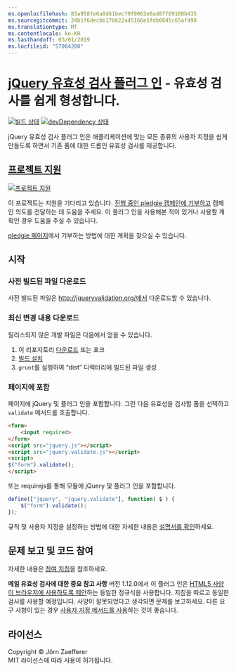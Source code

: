 ```yaml
---
ms.openlocfilehash: 83a958fe6a8d61becf9f9062e8ad0ff69108b435
ms.sourcegitcommit: 24b1f6decbb17bb22a45166e5fdb0845c65af498
ms.translationtype: MT
ms.contentlocale: ko-KR
ms.lasthandoff: 03/01/2019
ms.locfileid: "57064200"
---
```

<a name="jquery-validation-pluginhttpjqueryvalidationorg---form-validation-made-easy"></a>[jQuery 유효성 검사 플러그 인](http://jqueryvalidation.org/) - 유효성 검사를 쉽게 형성합니다.
================================

[![빌드 상태](https://secure.travis-ci.org/jzaefferer/jquery-validation.png)](http://travis-ci.org/jzaefferer/jquery-validation)
[![devDependency 상태](https://david-dm.org/jzaefferer/jquery-validation/dev-status.png?theme=shields.io)](https://david-dm.org/jzaefferer/jquery-validation#info=devDependencies)

jQuery 유효성 검사 플러그 인은 애플리케이션에 맞는 모든 종류의 사용자 지정을 쉽게 만들도록 하면서 기존 폼에 대한 드롭인 유효성 검사를 제공합니다.

## <a name="help-the-projecthttppledgiecomcampaigns18159"></a>[프로젝트 지원](http://pledgie.com/campaigns/18159)

[![프로젝트 지원](http://www.pledgie.com/campaigns/18159.png?skin_name=chrome)](http://pledgie.com/campaigns/18159)

이 프로젝트는 지원을 기다리고 있습니다. [진행 중인 pledgie 캠페인에 기부하고](http://pledgie.com/campaigns/18159) 캠페인 의도를 전달하는 데 도움을 주세요. 이 플러그 인을 사용해본 적이 있거나 사용할 계획인 경우 도움을 주실 수 있습니다.

[pledgie 페이지](http://pledgie.com/campaigns/18159)에서 기부하는 방법에 대한 계획을 찾으실 수 있습니다.

## <a name="getting-started"></a>시작

### <a name="downloading-the-prebuilt-files"></a>사전 빌드된 파일 다운로드

사전 빌드된 파일은 http://jqueryvalidation.org/에서 다운로드할 수 있습니다.

### <a name="downloading-the-latest-changes"></a>최신 변경 내용 다운로드

릴리스되지 않은 개발 파일은 다음에서 얻을 수 있습니다.

 1. 이 리포지토리 [다운로드](https://github.com/jzaefferer/jquery-validation/archive/master.zip) 또는 포크
 2. [빌드 설치](CONTRIBUTING.md#build-setup)
 3. `grunt`를 실행하여 “dist” 디렉터리에 빌드된 파일 생성

### <a name="including-it-on-your-page"></a>페이지에 포함

페이지에 jQuery 및 플러그 인을 포함합니다. 그런 다음 유효성을 검사할 폼을 선택하고 `validate` 메서드를 호출합니다.

```html
<form>
    <input required>
</form>
<script src="jquery.js"></script>
<script src="jquery.validate.js"></script>
<script>
$("form").validate();
</script>
```

또는 requirejs를 통해 모듈에 jQuery 및 플러그 인을 포함합니다.

```js
define(["jquery", "jquery.validate"], function( $ ) {
    $("form").validate();
});
```

규칙 및 사용자 지정을 설정하는 방법에 대한 자세한 내용은 [설명서를 확인](http://jqueryvalidation.org/documentation/)하세요.

## <a name="reporting-issues-and-contributing-code"></a>문제 보고 및 코드 참여

자세한 내용은 [참여 지침](CONTRIBUTING.md)을 참조하세요.

**메일 유효성 검사에 대한 중요 참고 사항** 버전 1.12.0에서 이 플러그 인은 [HTML5 사양이 브라우저에 사용하도록 제안](https://html.spec.whatwg.org/multipage/forms.html#valid-e-mail-address)하는 동일한 정규식을 사용합니다. 지침을 따르고 동일한 검사를 사용할 예정입니다. 사양이 잘못되었다고 생각되면 문제를 보고하세요. 다른 요구 사항이 있는 경우 [사용자 지정 메서드를 사용](http://jqueryvalidation.org/jQuery.validator.addMethod/)하는 것이 좋습니다.

## <a name="license"></a>라이선스
Copyright &copy; Jörn Zaefferer<br>
MIT 라이선스에 따라 사용이 허가됩니다.
